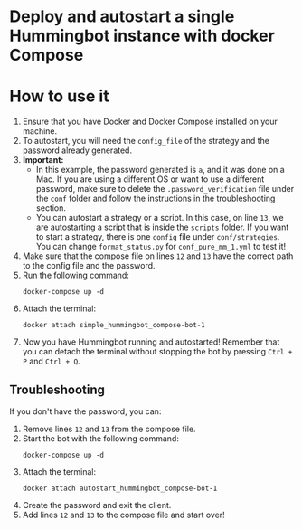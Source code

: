 # Deploy and autostart a single Hummingbot instance with docker Compose

# How to use it

1. Ensure that you have Docker and Docker Compose installed on your machine.
2. To autostart, you will need the `config_file` of the strategy and the password already generated.
3. **Important:**
   - In this example, the password generated is `a`, and it was done on a Mac. If you are using a different OS or want to use a different password, make sure to delete the `.password_verification` file under the `conf` folder and follow the instructions in the troubleshooting section.
   - You can autostart a strategy or a script. In this case, on line `13`, we are autostarting a script that is inside the `scripts` folder. If you want to start a strategy, there is one `config` file under `conf/strategies`. You can change `format_status.py` for `conf_pure_mm_1.yml` to test it!
4. Make sure that the compose file on lines `12` and `13` have the correct path to the config file and the password.
5. Run the following command:
    ```
    docker-compose up -d
    ```
6. Attach the terminal:
    ```
    docker attach simple_hummingbot_compose-bot-1
    ```
7. Now you have Hummingbot running and autostarted! Remember that you can detach the terminal without stopping the bot by pressing `Ctrl + P` and `Ctrl + Q`.

## Troubleshooting
If you don't have the password, you can:
1. Remove lines `12` and `13` from the compose file.
2. Start the bot with the following command:
    ```
    docker-compose up -d
    ```
3. Attach the terminal:
    ```
    docker attach autostart_hummingbot_compose-bot-1
    ```
4. Create the password and exit the client.
5. Add lines `12` and `13` to the compose file and start over!
